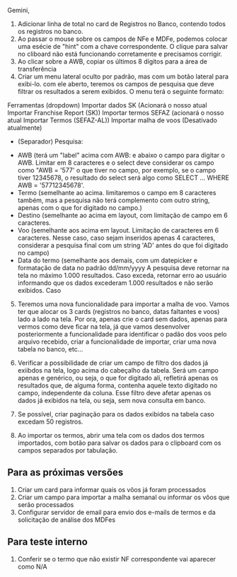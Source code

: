 Gemini, 

1. Adicionar linha de total no card de Registros no Banco, contendo todos os registros no banco.
2. Ao passar o mouse sobre os campos de NFe e MDFe, podemos colocar uma esécie de "hint" com a chave correspondente. O clique para salvar no cliboard não está funcionando corretamente e precisamos corrigir.
3. Ao clicar sobre a AWB, copiar os últimos 8 dígitos para a área de transferência
4. Criar um menu lateral oculto por padrão, mas com um botão lateral para exibi-lo. com ele aberto, teremos os campos de pesquisa que deve filtrar os resultados a serem exibidos. O menu terá o seguinte formato:

Ferramentas (dropdown)
	Importar dados SK (Acionará o nosso atual Importar Franchise Report (SK))
	Importar termos SEFAZ (acionará o nosso atual Importar Termos (SEFAZ-AL))
	Importar malha de voos (Desativado atualmente)
- (Separador)
Pesquisa:
* AWB (terá um "label" acima com AWB: e abaixo o campo para digitar o AWB. Limitar em 8 caracteres e o select deve considerar os campo como "AWB = '577' o que tiver no campo, por exemplo, se o campo tiver 12345678, o resultado do select será algo como SELECT ... WHERE AWB = '57712345678'.
* Termo (semelhante ao acima. limitaremos o campo em 8 caracteres também, mas a pesquisa não terá complemento com outro string, apenas com o que for digitado no campo.)
* Destino (semelhante ao acima em layout, com limitação de campo em 6 caracteres.
* Voo (semelhante aos acima em layout. Limitação de caracteres em 6 caracteres. Nesse caso, caso sejam inseridos apenas 4 caracteres, considerar a pesquisa final com um string 'AD' antes do que foi digitado no campo)
* Data do termo (semelhante aos demais, com um datepicker e formatação de data no padrão dd/mm/yyyy
A pesquisa deve retornar na tela no máximo 1.000 resultados. Caso exceda, retornar erro ao usuário informando que os dados excederam 1.000 resultados e não serão exibidos. Caso

5. Teremos uma nova funcionalidade para importar a malha de voo. Vamos ter que alocar os 3 cards (registros no banco, datas faltantes e voos) lado a lado na tela. Por ora, apenas crie o card sem dados, apenas para vermos como deve ficar na tela, já que vamos desenvolver posteriormente a funcionalidade para identificar o padão dos voos pelo arquivo recebido, criar a funcionalidade de importar, criar uma nova tabela no banco, etc...

6. Verificar a possibilidade de criar um campo de filtro dos dados já exiibdos na tela, logo acima do cabeçalho da tabela. Será um campo apenas e genérico, ou seja, o que for digitado ali, refletirá apenas os resultados que, de alguma forma, contenha aquele texto digitado no campo, independente da coluna. Esse filtro deve afetar apenas os dados já exibidos na tela, ou seja, sem nova consulta em banco.
7. Se possível, criar paginação para os dados exibidos na tabela caso excedam 50 registros.
8. Ao importar os termos, abrir uma tela com os dados dos termos importados, com botão para salvar os dados para o clipboard com os campos separados por tabulação.


## Para as próximas versões

1. Criar um card para informar quais os vôos já foram processados
2. Criar um campo para importar a malha semanal ou informar os vôos que serão processados
10. Configurar servidor de email para envio dos e-mails de termos e da solicitação de análise dos MDFes


## Para teste interno

1. Conferir se o termo que não existir NF correspondente vai aparecer como N/A